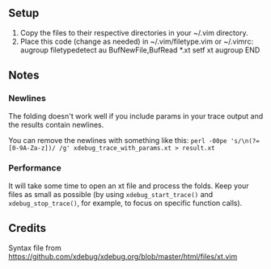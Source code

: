 ## Setup

1. Copy the files to their respective directories in your ~/.vim directory.
1. Place this code (change as needed) in ~/.vim/filetype.vim or ~/.vimrc:
	augroup filetypedetect
	au BufNewFile,BufRead *.xt  setf xt
	augroup END

## Notes

### Newlines
The folding doesn't work well if you include params in your trace output and the results contain newlines.

You can remove the newlines with something like this: `perl -00pe 's/\n(?=[0-9A-Za-z])/ /g' xdebug_trace_with_params.xt > result.xt`

### Performance
It will take some time to open an xt file and process the folds. Keep your files as small as possible (by using `xdebug_start_trace()` and `xdebug_stop_trace()`, for example, to focus on specific function calls).

## Credits
Syntax file from https://github.com/xdebug/xdebug.org/blob/master/html/files/xt.vim
